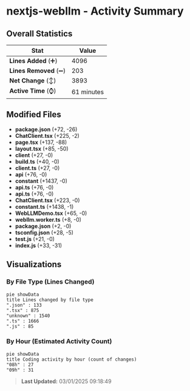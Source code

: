 # nextjs-webllm - Activity Summary 

## Overall Statistics

| Stat                   | Value                                                             |
| ---------------------- | ----------------------------------------------------------------- |
| **Lines Added** (➕)   | 4096                                          |
| **Lines Removed** (➖) | 203                                        |
| **Net Change** (↕)    | 3893                |
| **Active Time** (⌚)   | 61 minutes |


## Modified Files
- **package.json** (+72, -26)
- **ChatClient.tsx** (+225, -2)
- **page.tsx** (+137, -88)
- **layout.tsx** (+85, -50)
- **client** (+27, -0)
- **build.ts** (+40, -0)
- **client.ts** (+27, -0)
- **api** (+76, -0)
- **constant** (+1437, -0)
- **api.ts** (+76, -0)
- **api.ts** (+76, -0)
- **ChatClient.tsx** (+223, -0)
- **constant.ts** (+1438, -1)
- **WebLLMDemo.tsx** (+65, -0)
- **webllm.worker.ts** (+8, -0)
- **package.json** (+2, -0)
- **tsconfig.json** (+28, -5)
- **test.js** (+21, -0)
- **index.js** (+33, -31)

## Visualizations

### By File Type (Lines Changed)

```mermaid
pie showData
title Lines changed by file type
".json" : 133
".tsx" : 875
"unknown" : 1540
".ts" : 1666
".js" : 85
```

### By Hour (Estimated Activity Count)

```mermaid
pie showData
title Coding activity by hour (count of changes)
"08h" : 27
"09h" : 31
```


> **Last Updated:** 03/01/2025 09:18:49